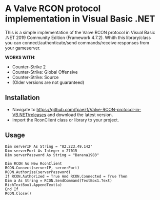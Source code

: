# A Valve RCON protocol implementation in Visual Basic .NET
This is a simple implementation of the Valve RCON protocol in Visual Basic .NET 2019 Community Edition (Framework 4.7.2).
Whith this library/class you can connect/authenticate/send commands/receive responses from your gameserver.

**WORKS WITH:** 
- Counter-Strike 2
- Counter-Strike: Global Offensive
- Counter-Strike: Source
- (Older versions are not guaranteed)
 
## Installation
- Navigate to https://github.com/fpaezf/Valve-RCON-protocol-in-VB.NET/releases and download the latest version.
- Import the RconClient class or library to your project.

## Usage

```vbnet
Dim serverIP As String = "82.223.49.142"
Dim serverPort As Integer = 27015
Dim serverPassword As String = "Banana1983"

Dim RCON As New RconClient
RCON.Connect(serverIP, serverPort)
RCON.Authorize(serverPassword)
If RCON.Authorized = True And RCON.Connected = True Then
Dim a As String = RCON.SendCommand(TextBox1.Text)
RichTextBox1.AppendText(a)
End If
RCON.Close()
```
